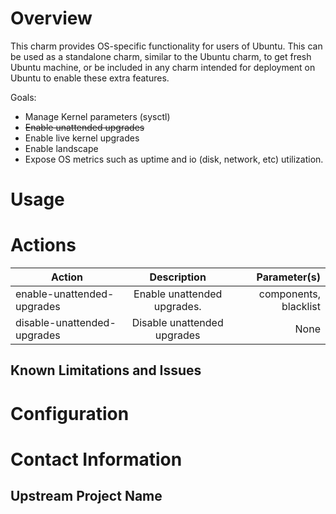 # Overview

This charm provides OS-specific functionality for users of Ubuntu. This can be used as a standalone charm, similar to the Ubuntu charm, to get fresh Ubuntu machine, or be included in any charm intended for deployment on Ubuntu to enable these extra features.

Goals:
- Manage Kernel parameters (sysctl)
- ~~Enable unattended upgrades~~
- Enable live kernel upgrades
- Enable landscape
- Expose OS metrics such as uptime and io (disk, network, etc) utilization.

# Usage

# Actions

| Action        | Description           | Parameter(s)  |
| ------------- |:-------------:| -----:|
| enable-unattended-upgrades    |Enable unattended upgrades.| components, blacklist |
| disable-unattended-upgrades   |Disable unattended upgrades| None |

## Known Limitations and Issues

# Configuration

# Contact Information

## Upstream Project Name
